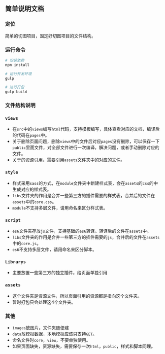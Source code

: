 ## 简单说明文档

### 定位

简单的切图项目，固定好切图项目的文件结构。



### 运行命令

```bash
# 安装依赖
npm install

# 运行开发环境
gulp 

# 进行打包
gulp build
```



### 文件结构说明



### `views`

- 在`src`中的`views`编写`html`代码，支持模板编写，具体查看对应的文档，编译后的代码在`pages`中。
- 关于删除页面问题，删除`views`中的文件后对应`pages`没有删除，可以保存一下`public`里面文件，对全部文件进行一次编译，解决问题，或者手动删除对应的文件。
- 关于的资源引用，需要引用`assets`文件夹中的对应的文件。



### `style`

- 样式采用`sass`的方式，在`module`文件夹中新建样式表，会在`assets`的`css`的中生成对应的样式表。
- `libs`文件夹的作用是合并一些第三方的插件需要的样式表，合并后的文件在`assets`中的`core.css`。
- `module`不支持多层文件，请用命名来区分样式表。



### `script`

- `es6`文件夹存放`js`文件，支持基础的`es6`转译。转译后的文件在`assets`中。
- `libs`文件夹的作用是合并一些第三方的插件需要的`js`，合并后的文件在`assets`中的`core.js`。
- `es6`不支持多层文件，请用命名来区分脚本。



### `Librarys`

- 主要放置一些第三方的独立插件，给页面单独引用



### `assets`

- 这个文件夹是资源文件，所以页面引用的资源都是指向这个文件夹。
- 暂时打包只会处理这4个文件夹。



### 其他

- `images`放图片，文件夹随便建
- `data`放模拟数据，本地模拟应该只支持`GET`。
- 命名文件时`core`，`view`，不要单独使用。
- 如果页面缺失，资源缺失，需要保存一次`html`，`public`，样式和脚本同理。